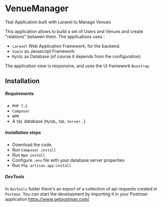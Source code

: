 # VenueManager
Test Application built with Laravel to Manage Venues

This application allows to build a set of Users and Venues and create "relations" between them.
The applications uses :
- `Laravel` Web Application Framework, for the backend.
- `VueJs` as Javascript Framework
- `MySQL` as Database (of course it depends from the configuration)

The application view is responsive, and uses the Ui framework `Boostrap`.

## Installation 

##### Requirements

- `PHP 7.2`
- `Composer`
- `NPM`
-  A `SQL` database (`MySQL`, `SQL Server` ..)

##### Installation steps

- Download the code.
- Run `Composer install`
- Run `Npm install`
- Configure `.env` file with your database server properties
- Run `Php artisan app:install`

##### DevTools
In `Devtools` folder there's an export of a collection of api requests created in `Postman`.
You can start the development by importing it in your Postman application <https://www.getpostman.com/>